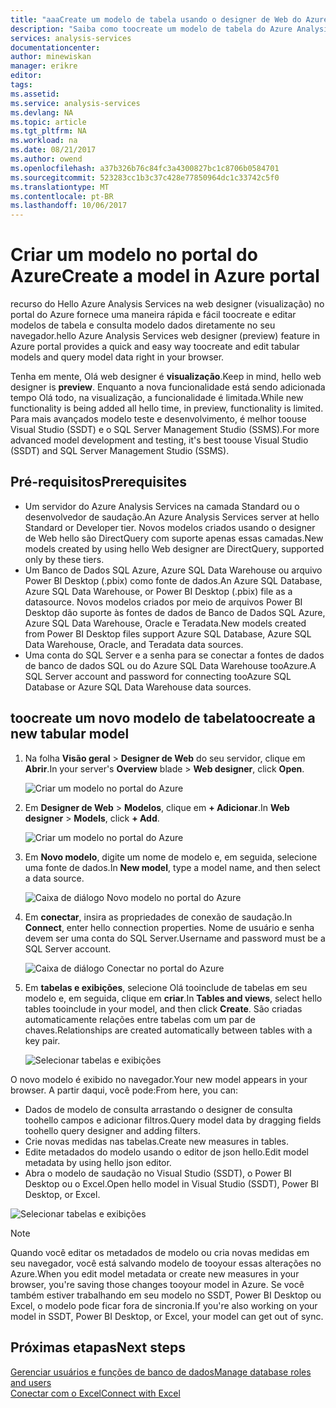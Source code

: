 ```yaml
---
title: "aaaCreate um modelo de tabela usando o designer de Web do Azure Analysis Services Olá | Microsoft Docs"
description: "Saiba como toocreate um modelo de tabela do Azure Analysis Services usando Olá Web designer no portal do Azure."
services: analysis-services
documentationcenter: 
author: minewiskan
manager: erikre
editor: 
tags: 
ms.assetid: 
ms.service: analysis-services
ms.devlang: NA
ms.topic: article
ms.tgt_pltfrm: NA
ms.workload: na
ms.date: 08/21/2017
ms.author: owend
ms.openlocfilehash: a37b326b76c84fc3a4300827bc1c8706b0584701
ms.sourcegitcommit: 523283cc1b3c37c428e77850964dc1c33742c5f0
ms.translationtype: MT
ms.contentlocale: pt-BR
ms.lasthandoff: 10/06/2017
---
```

# <a name="create-a-model-in-azure-portal"></a><span data-ttu-id="435ee-103">Criar um modelo no portal do Azure</span><span class="sxs-lookup"><span data-stu-id="435ee-103">Create a model in Azure portal</span></span>

<span data-ttu-id="435ee-104">recurso do Hello Azure Analysis Services na web designer (visualização) no portal do Azure fornece uma maneira rápida e fácil toocreate e editar modelos de tabela e consulta modelo dados diretamente no seu navegador.</span><span class="sxs-lookup"><span data-stu-id="435ee-104">hello Azure Analysis Services web designer (preview) feature in Azure portal provides a quick and easy way toocreate and edit tabular models and query model data right in your browser.</span></span> 

<span data-ttu-id="435ee-105">Tenha em mente, Olá web designer é **visualização**.</span><span class="sxs-lookup"><span data-stu-id="435ee-105">Keep in mind, hello web designer is **preview**.</span></span> <span data-ttu-id="435ee-106">Enquanto a nova funcionalidade está sendo adicionada tempo Olá todo, na visualização, a funcionalidade é limitada.</span><span class="sxs-lookup"><span data-stu-id="435ee-106">While new functionality is being added all hello time, in preview, functionality is limited.</span></span> <span data-ttu-id="435ee-107">Para mais avançados modelo teste e desenvolvimento, é melhor toouse Visual Studio (SSDT) e o SQL Server Management Studio (SSMS).</span><span class="sxs-lookup"><span data-stu-id="435ee-107">For more advanced model development and testing, it's best toouse Visual Studio (SSDT) and SQL Server Management Studio (SSMS).</span></span>

## <a name="prerequisites"></a><span data-ttu-id="435ee-108">Pré-requisitos</span><span class="sxs-lookup"><span data-stu-id="435ee-108">Prerequisites</span></span>

- <span data-ttu-id="435ee-109">Um servidor do Azure Analysis Services na camada Standard ou o desenvolvedor de saudação.</span><span class="sxs-lookup"><span data-stu-id="435ee-109">An Azure Analysis Services server at hello Standard or Developer tier.</span></span> <span data-ttu-id="435ee-110">Novos modelos criados usando o designer de Web hello são DirectQuery com suporte apenas essas camadas.</span><span class="sxs-lookup"><span data-stu-id="435ee-110">New models created by using hello Web designer are DirectQuery, supported only by these tiers.</span></span>
- <span data-ttu-id="435ee-111">Um Banco de Dados SQL Azure, Azure SQL Data Warehouse ou arquivo Power BI Desktop (.pbix) como fonte de dados.</span><span class="sxs-lookup"><span data-stu-id="435ee-111">An Azure SQL Database, Azure SQL Data Warehouse, or Power BI Desktop (.pbix) file as a datasource.</span></span> <span data-ttu-id="435ee-112">Novos modelos criados por meio de arquivos Power BI Desktop dão suporte às fontes de dados de Banco de Dados SQL Azure, Azure SQL Data Warehouse, Oracle e Teradata.</span><span class="sxs-lookup"><span data-stu-id="435ee-112">New models created from Power BI Desktop files support Azure SQL Database, Azure SQL Data Warehouse, Oracle, and Teradata data sources.</span></span>
- <span data-ttu-id="435ee-113">Uma conta do SQL Server e a senha para se conectar a fontes de dados de banco de dados SQL ou do Azure SQL Data Warehouse tooAzure.</span><span class="sxs-lookup"><span data-stu-id="435ee-113">A SQL Server account and password for connecting tooAzure SQL Database or Azure SQL Data Warehouse data sources.</span></span>

## <a name="toocreate-a-new-tabular-model"></a><span data-ttu-id="435ee-114">toocreate um novo modelo de tabela</span><span class="sxs-lookup"><span data-stu-id="435ee-114">toocreate a new tabular model</span></span>

1. <span data-ttu-id="435ee-115">Na folha **Visão geral** > **Designer de Web** do seu servidor, clique em **Abrir**.</span><span class="sxs-lookup"><span data-stu-id="435ee-115">In your server's **Overview** blade > **Web designer**, click **Open**.</span></span>

    ![Criar um modelo no portal do Azure](./media/analysis-services-create-model-portal/aas-create-portal-overview-wd.png)

2. <span data-ttu-id="435ee-117">Em **Designer de Web** > **Modelos**, clique em **+ Adicionar**.</span><span class="sxs-lookup"><span data-stu-id="435ee-117">In **Web designer** > **Models**, click **+ Add**.</span></span>

    ![Criar um modelo no portal do Azure](./media/analysis-services-create-model-portal/aas-create-portal-models.png)

3. <span data-ttu-id="435ee-119">Em **Novo modelo**, digite um nome de modelo e, em seguida, selecione uma fonte de dados.</span><span class="sxs-lookup"><span data-stu-id="435ee-119">In **New model**, type a model name, and then select a data source.</span></span>

    ![Caixa de diálogo Novo modelo no portal do Azure](./media/analysis-services-create-model-portal/aas-create-portal-new-model.png)

4. <span data-ttu-id="435ee-121">Em **conectar**, insira as propriedades de conexão de saudação.</span><span class="sxs-lookup"><span data-stu-id="435ee-121">In **Connect**, enter hello connection properties.</span></span> <span data-ttu-id="435ee-122">Nome de usuário e senha devem ser uma conta do SQL Server.</span><span class="sxs-lookup"><span data-stu-id="435ee-122">Username and password must be a SQL Server account.</span></span>

     ![Caixa de diálogo Conectar no portal do Azure](./media/analysis-services-create-model-portal/aas-create-portal-connect.png)

5. <span data-ttu-id="435ee-124">Em **tabelas e exibições**, selecione Olá tooinclude de tabelas em seu modelo e, em seguida, clique em **criar**.</span><span class="sxs-lookup"><span data-stu-id="435ee-124">In **Tables and views**, select hello tables tooinclude in your model, and then click **Create**.</span></span> <span data-ttu-id="435ee-125">São criadas automaticamente relações entre tabelas com um par de chaves.</span><span class="sxs-lookup"><span data-stu-id="435ee-125">Relationships are created automatically between tables with a key pair.</span></span>

     ![Selecionar tabelas e exibições](./media/analysis-services-create-model-portal/aas-create-portal-tables.png)

<span data-ttu-id="435ee-127">O novo modelo é exibido no navegador.</span><span class="sxs-lookup"><span data-stu-id="435ee-127">Your new model appears in your browser.</span></span> <span data-ttu-id="435ee-128">A partir daqui, você pode:</span><span class="sxs-lookup"><span data-stu-id="435ee-128">From here, you can:</span></span>   

- <span data-ttu-id="435ee-129">Dados de modelo de consulta arrastando o designer de consulta toohello campos e adicionar filtros.</span><span class="sxs-lookup"><span data-stu-id="435ee-129">Query model data by dragging fields toohello query designer and adding filters.</span></span>
- <span data-ttu-id="435ee-130">Crie novas medidas nas tabelas.</span><span class="sxs-lookup"><span data-stu-id="435ee-130">Create new measures in tables.</span></span>
- <span data-ttu-id="435ee-131">Edite metadados do modelo usando o editor de json hello.</span><span class="sxs-lookup"><span data-stu-id="435ee-131">Edit model metadata by using hello json editor.</span></span>
- <span data-ttu-id="435ee-132">Abra o modelo de saudação no Visual Studio (SSDT), o Power BI Desktop ou o Excel.</span><span class="sxs-lookup"><span data-stu-id="435ee-132">Open hello model in Visual Studio (SSDT), Power BI Desktop, or Excel.</span></span>

![Selecionar tabelas e exibições](./media/analysis-services-create-model-portal/aas-create-portal-query.png)

> [!NOTE]
> <span data-ttu-id="435ee-134">Quando você editar os metadados de modelo ou cria novas medidas em seu navegador, você está salvando modelo de tooyour essas alterações no Azure.</span><span class="sxs-lookup"><span data-stu-id="435ee-134">When you edit model metadata or create new measures in your browser, you're saving those changes tooyour model in Azure.</span></span> <span data-ttu-id="435ee-135">Se você também estiver trabalhando em seu modelo no SSDT, Power BI Desktop ou Excel, o modelo pode ficar fora de sincronia.</span><span class="sxs-lookup"><span data-stu-id="435ee-135">If you're also working on your model in SSDT, Power BI Desktop, or Excel, your model can get out of sync.</span></span>


## <a name="next-steps"></a><span data-ttu-id="435ee-136">Próximas etapas</span><span class="sxs-lookup"><span data-stu-id="435ee-136">Next steps</span></span> 
[<span data-ttu-id="435ee-137">Gerenciar usuários e funções de banco de dados</span><span class="sxs-lookup"><span data-stu-id="435ee-137">Manage database roles and users</span></span>](analysis-services-database-users.md)  
[<span data-ttu-id="435ee-138">Conectar com o Excel</span><span class="sxs-lookup"><span data-stu-id="435ee-138">Connect with Excel</span></span>](analysis-services-connect-excel.md)  


